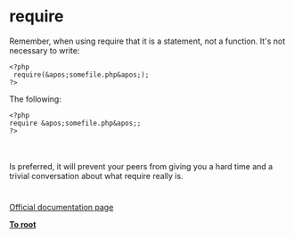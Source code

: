 # require



Remember, when using require that it is a statement, not a function. It&apos;s not necessary to write:<br>

```
<?php
 require(&apos;somefile.php&apos;);
?>
```


The following:


```
<?php
require &apos;somefile.php&apos;;
?>
```
<br><br>Is preferred, it will prevent your peers from giving you a hard time and a trivial conversation about what require really is.  

#

[Official documentation page](https://www.php.net/manual/en/function.require.php)

**[To root](/README.md)**